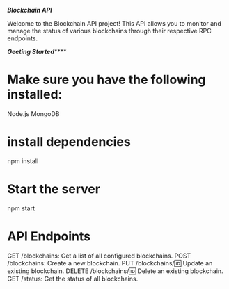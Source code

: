 *************************Blockchain API*************************

Welcome to the Blockchain API project! This API allows you to monitor and manage the status of various blockchains through their respective RPC endpoints.

***********************Geeting Started***************************

# Make sure you have the following installed:

Node.js
MongoDB

# install dependencies
npm install

# Start the server
npm start

# API Endpoints

GET /blockchains: Get a list of all configured blockchains. 
POST /blockchains: Create a new blockchain. 
PUT /blockchains/:id: Update an existing blockchain. 
DELETE /blockchains/:id: Delete an existing blockchain. GET /status: Get the status of all blockchains.
